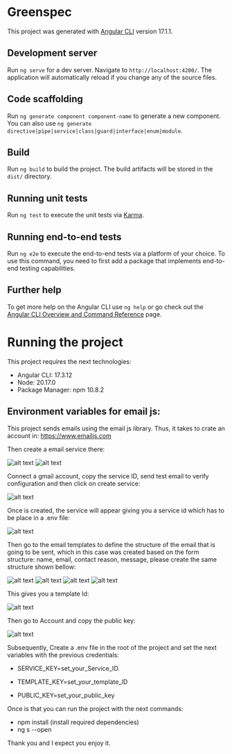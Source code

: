 # Greenspec

This project was generated with [Angular CLI](https://github.com/angular/angular-cli) version 17.1.1.

## Development server

Run `ng serve` for a dev server. Navigate to `http://localhost:4200/`. The application will automatically reload if you change any of the source files.

## Code scaffolding

Run `ng generate component component-name` to generate a new component. You can also use `ng generate directive|pipe|service|class|guard|interface|enum|module`.

## Build

Run `ng build` to build the project. The build artifacts will be stored in the `dist/` directory.

## Running unit tests

Run `ng test` to execute the unit tests via [Karma](https://karma-runner.github.io).

## Running end-to-end tests

Run `ng e2e` to execute the end-to-end tests via a platform of your choice. To use this command, you need to first add a package that implements end-to-end testing capabilities.

## Further help

To get more help on the Angular CLI use `ng help` or go check out the [Angular CLI Overview and Command Reference](https://angular.io/cli) page.

# Running the project
This project requires the next technologies:
- Angular CLI: 17.3.12
- Node: 20.17.0
- Package Manager: npm 10.8.2

## Environment variables for email js:

This project sends emails using the email js library. Thus, it takes to crate an account in: https://www.emailjs.com 

Then create a email service there:

![alt text](/src/assets/images/other/image.png)
![alt text](/src/assets/images/other/02.png)

Connect a gmail account, copy the service ID, send test email to verify configuration and then click on create service:

![alt text](/src/assets/images/other/03.png)

Once is created, the service will appear giving you a service id which has to be place in a .env file:

![alt text](/src/assets/images/other/04.png)

Then go to the email templates to define the structure of the email that is going to be sent, which in this case was created based on the form structure: name, email, contact reason, message, please create the same structure shown bellow:

![alt text](/src/assets/images/other/05.png)
![alt text](/src/assets/images/other/06.png)
![alt text](/src/assets/images/other/07.png)
![alt text](/src/assets/images/other/08.png)

This gives you a template Id: 

![alt text](/src/assets/images/other/09.png)

Then go to Account and copy the public key:

![alt text](/src/assets/images/other/10.png)

Subsequently, Create a .env file in the root of the project and set the next variables with the previous credentials:

- SERVICE_KEY=set_your_Service_ID.

- TEMPLATE_KEY=set_your_template_ID

- PUBLIC_KEY=set_your_public_key

Once is that you can run the project with the next commands:

- npm install (install required dependencies)
- ng s --open

Thank you and I expect you enjoy it.
